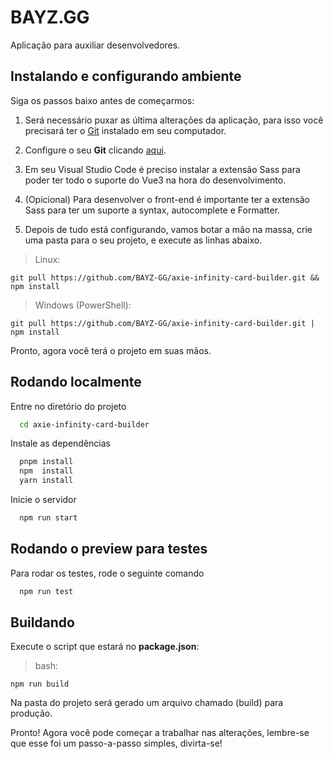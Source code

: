 # BAYZ.GG

Aplicação para auxiliar desenvolvedores.

## Instalando e configurando ambiente
Siga os passos baixo antes de começarmos:

1. Será necessário puxar as última alterações da aplicação, para isso você precisará ter o <u>[Git](https://git-scm.com/downloads)</u> instalado em seu computador.

2. Configure o seu **Git** clicando [aqui](https://git-scm.com/book/pt-br/v2/Come%C3%A7ando-Configura%C3%A7%C3%A3o-Inicial-do-Git).

3. Em seu Visual Studio Code é preciso instalar a extensão Sass para poder ter todo o suporte do Vue3 na hora do desenvolvimento.

4. (Opicional) Para desenvolver o front-end é importante ter a extensão Sass para ter um suporte a syntax, autocomplete e Formatter.

5. Depois de tudo está configurando, vamos botar a mão na massa, crie uma pasta para o seu projeto, e execute as linhas abaixo.

> Linux: 
```
git pull https://github.com/BAYZ-GG/axie-infinity-card-builder.git && npm install
```
> Windows (PowerShell):
```
git pull https://github.com/BAYZ-GG/axie-infinity-card-builder.git | npm install
```

Pronto, agora você terá o projeto em suas mãos.

## Rodando localmente

Entre no diretório do projeto

```bash
  cd axie-infinity-card-builder
```

Instale as dependências

```bash
  pnpm install
  npm  install
  yarn install
```

Inicie o servidor

```bash
  npm run start
```

## Rodando o preview para testes

Para rodar os testes, rode o seguinte comando

```bash
  npm run test
```




## Buildando
Execute o script que estará no **package.json**:

> bash:
```
npm run build 
```
Na pasta do projeto será gerado um arquivo chamado (build) para produção.

Pronto! Agora você pode começar a trabalhar nas alterações, lembre-se que esse foi um passo-a-passo simples, divirta-se!